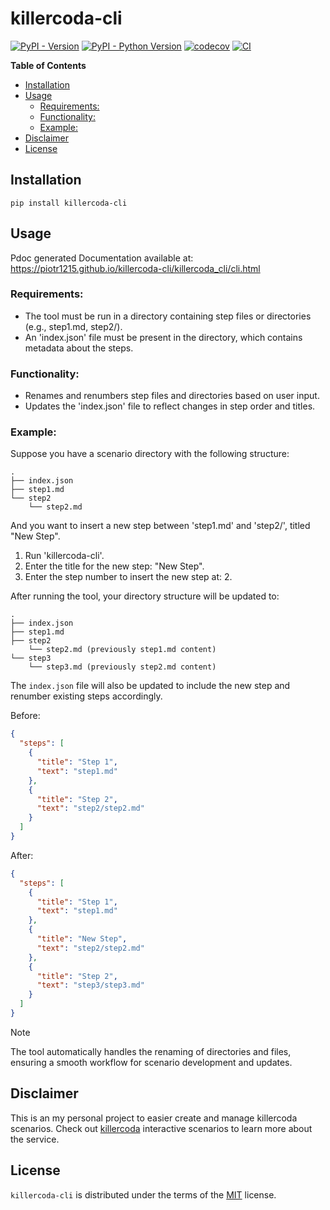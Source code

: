 # killercoda-cli

[![PyPI - Version](https://img.shields.io/pypi/v/killercoda-cli.svg)](https://pypi.org/project/killercoda-cli)
[![PyPI - Python Version](https://img.shields.io/pypi/pyversions/killercoda-cli.svg)](https://pypi.org/project/killercoda-cli)
[![codecov](https://codecov.io/gh/Piotr1215/killercoda-cli/graph/badge.svg?token=2NVHJY2T3L)](https://codecov.io/gh/Piotr1215/killercoda-cli)
[![CI](https://github.com/piotr1215/killercoda-cli/actions/workflows/ci.yml/badge.svg)](https://github.com/piotr1215/killercoda-cli/actions/workflows/ci.yml)

**Table of Contents**

- [Installation](#installation)
- [Usage](#usage)
  - [Requirements:](#requirements:)
  - [Functionality:](#functionality:)
  - [Example:](#example:)
- [Disclaimer](#disclaimer)
- [License](#license)

## Installation

```console
pip install killercoda-cli
```

## Usage

Pdoc generated Documentation available at: https://piotr1215.github.io/killercoda-cli/killercoda_cli/cli.html

### Requirements:

- The tool must be run in a directory containing step files or directories (e.g., step1.md, step2/).
- An 'index.json' file must be present in the directory, which contains metadata about the steps.

### Functionality:

- Renames and renumbers step files and directories based on user input.
- Updates the 'index.json' file to reflect changes in step order and titles.

### Example:

Suppose you have a scenario directory with the following structure:

    .
    ├── index.json
    ├── step1.md
    └── step2
        └── step2.md

And you want to insert a new step between 'step1.md' and 'step2/', titled "New Step".

1. Run 'killercoda-cli'.
2. Enter the title for the new step: "New Step".
3. Enter the step number to insert the new step at: 2.

After running the tool, your directory structure will be updated to:

    .
    ├── index.json
    ├── step1.md
    ├── step2
        └── step2.md (previously step1.md content)
    └── step3
        └── step3.md (previously step2.md content)

The `index.json` file will also be updated to include the new step and renumber existing steps accordingly.

Before:

```json
{
  "steps": [
    {
      "title": "Step 1",
      "text": "step1.md"
    },
    {
      "title": "Step 2",
      "text": "step2/step2.md"
    }
  ]
}
```

After:

```json
{
  "steps": [
    {
      "title": "Step 1",
      "text": "step1.md"
    },
    {
      "title": "New Step",
      "text": "step2/step2.md"
    },
    {
      "title": "Step 2",
      "text": "step3/step3.md"
    }
  ]
}
```

> [!NOTE]
>
> The tool automatically handles the renaming of directories and files, ensuring a smooth workflow for scenario development and updates.

## Disclaimer

This is an my personal project to easier create and manage killercoda scenarios.
Check out [killercoda](https://killercoda.com/) interactive scenarios to learn more about
the service.

## License

`killercoda-cli` is distributed under the terms of the [MIT](https://spdx.org/licenses/MIT.html) license.

